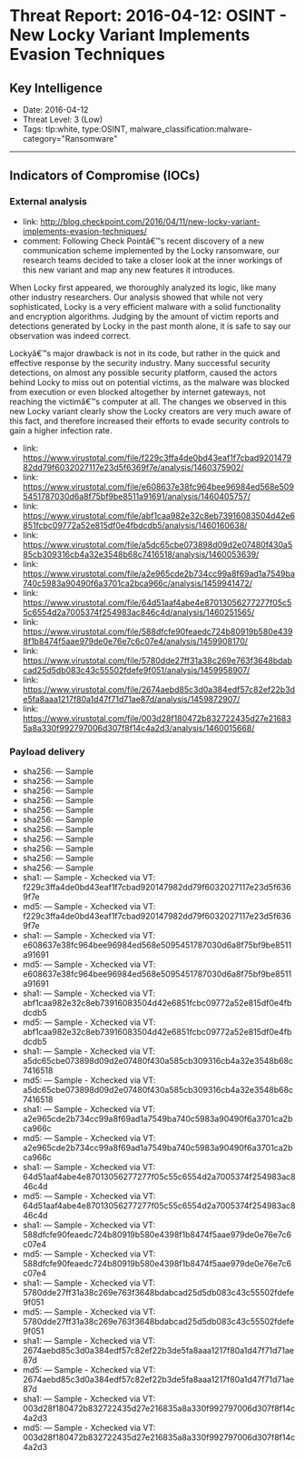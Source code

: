 # Threat Report: 2016-04-12: OSINT - New Locky Variant Implements Evasion Techniques


## Key Intelligence
* Date: 2016-04-12
* Threat Level: 3 (Low)
* Tags: tlp:white, type:OSINT, malware_classification:malware-category="Ransomware"

---

## Indicators of Compromise (IOCs)
### External analysis
* link: http://blog.checkpoint.com/2016/04/11/new-locky-variant-implements-evasion-techniques/
* comment: Following Check Pointâ€™s recent discovery of a new communication scheme implemented by the Locky ransomware, our research teams decided to take a closer look at the inner workings of this new variant and map any new features it introduces.

When Locky first appeared, we thoroughly analyzed its logic, like many other industry researchers. Our analysis showed that while not very sophisticated, Locky is a very efficient malware with a solid functionality and encryption algorithms. Judging by the amount of victim reports and detections generated by Locky in the past month alone, it is safe to say our observation was indeed correct.

Lockyâ€™s major drawback is not in its code, but rather in the quick and effective response by the security industry. Many successful security detections, on almost any possible security platform, caused the actors behind Locky to miss out on potential victims, as the malware was blocked from execution or even blocked altogether by internet gateways, not reaching the victimâ€™s computer at all. The changes we observed in this new Locky variant clearly show the Locky creators are very much aware of this fact, and therefore increased their efforts to evade security controls to gain a higher infection rate.
* link: https://www.virustotal.com/file/f229c3ffa4de0bd43eaf1f7cbad920147982dd79f6032027117e23d5f6369f7e/analysis/1460375902/
* link: https://www.virustotal.com/file/e608637e38fc964bee96984ed568e5095451787030d6a8f75bf9be8511a91691/analysis/1460405757/
* link: https://www.virustotal.com/file/abf1caa982e32c8eb73916083504d42e6851fcbc09772a52e815df0e4fbdcdb5/analysis/1460160638/
* link: https://www.virustotal.com/file/a5dc65cbe073898d09d2e07480f430a585cb309316cb4a32e3548b68c7416518/analysis/1460053639/
* link: https://www.virustotal.com/file/a2e965cde2b734cc99a8f69ad1a7549ba740c5983a90490f6a3701ca2bca966c/analysis/1459941472/
* link: https://www.virustotal.com/file/64d51aaf4abe4e87013056277277f05c55c6554d2a7005374f254983ac846c4d/analysis/1460251565/
* link: https://www.virustotal.com/file/588dfcfe90feaedc724b80919b580e4398f1b8474f5aae979de0e76e7c6c07e4/analysis/1459908170/
* link: https://www.virustotal.com/file/5780dde27ff31a38c269e763f3648bdabcad25d5db083c43c55502fdefe9f051/analysis/1459958907/
* link: https://www.virustotal.com/file/2674aebd85c3d0a384edf57c82ef22b3de5fa8aaa1217f80a1d47f71d71ae87d/analysis/1459872907/
* link: https://www.virustotal.com/file/003d28f180472b832722435d27e216835a8a330f992797006d307f8f14c4a2d3/analysis/1460015668/

### Payload delivery
* sha256: <sha256> — Sample
* sha256: <sha256> — Sample
* sha256: <sha256> — Sample
* sha256: <sha256> — Sample
* sha256: <sha256> — Sample
* sha256: <sha256> — Sample
* sha256: <sha256> — Sample
* sha256: <sha256> — Sample
* sha256: <sha256> — Sample
* sha256: <sha256> — Sample
* sha256: <sha256> — Sample
* sha1: <sha1> — Sample - Xchecked via VT: f229c3ffa4de0bd43eaf1f7cbad920147982dd79f6032027117e23d5f6369f7e
* md5: <md5> — Sample - Xchecked via VT: f229c3ffa4de0bd43eaf1f7cbad920147982dd79f6032027117e23d5f6369f7e
* sha1: <sha1> — Sample - Xchecked via VT: e608637e38fc964bee96984ed568e5095451787030d6a8f75bf9be8511a91691
* md5: <md5> — Sample - Xchecked via VT: e608637e38fc964bee96984ed568e5095451787030d6a8f75bf9be8511a91691
* sha1: <sha1> — Sample - Xchecked via VT: abf1caa982e32c8eb73916083504d42e6851fcbc09772a52e815df0e4fbdcdb5
* md5: <md5> — Sample - Xchecked via VT: abf1caa982e32c8eb73916083504d42e6851fcbc09772a52e815df0e4fbdcdb5
* sha1: <sha1> — Sample - Xchecked via VT: a5dc65cbe073898d09d2e07480f430a585cb309316cb4a32e3548b68c7416518
* md5: <md5> — Sample - Xchecked via VT: a5dc65cbe073898d09d2e07480f430a585cb309316cb4a32e3548b68c7416518
* sha1: <sha1> — Sample - Xchecked via VT: a2e965cde2b734cc99a8f69ad1a7549ba740c5983a90490f6a3701ca2bca966c
* md5: <md5> — Sample - Xchecked via VT: a2e965cde2b734cc99a8f69ad1a7549ba740c5983a90490f6a3701ca2bca966c
* sha1: <sha1> — Sample - Xchecked via VT: 64d51aaf4abe4e87013056277277f05c55c6554d2a7005374f254983ac846c4d
* md5: <md5> — Sample - Xchecked via VT: 64d51aaf4abe4e87013056277277f05c55c6554d2a7005374f254983ac846c4d
* sha1: <sha1> — Sample - Xchecked via VT: 588dfcfe90feaedc724b80919b580e4398f1b8474f5aae979de0e76e7c6c07e4
* md5: <md5> — Sample - Xchecked via VT: 588dfcfe90feaedc724b80919b580e4398f1b8474f5aae979de0e76e7c6c07e4
* sha1: <sha1> — Sample - Xchecked via VT: 5780dde27ff31a38c269e763f3648bdabcad25d5db083c43c55502fdefe9f051
* md5: <md5> — Sample - Xchecked via VT: 5780dde27ff31a38c269e763f3648bdabcad25d5db083c43c55502fdefe9f051
* sha1: <sha1> — Sample - Xchecked via VT: 2674aebd85c3d0a384edf57c82ef22b3de5fa8aaa1217f80a1d47f71d71ae87d
* md5: <md5> — Sample - Xchecked via VT: 2674aebd85c3d0a384edf57c82ef22b3de5fa8aaa1217f80a1d47f71d71ae87d
* sha1: <sha1> — Sample - Xchecked via VT: 003d28f180472b832722435d27e216835a8a330f992797006d307f8f14c4a2d3
* md5: <md5> — Sample - Xchecked via VT: 003d28f180472b832722435d27e216835a8a330f992797006d307f8f14c4a2d3
